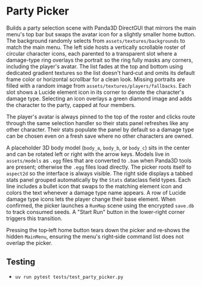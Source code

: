 # Party Picker

Builds a party selection scene with Panda3D DirectGUI that mirrors the main
menu's top bar but swaps the avatar icon for a slightly smaller home button.
The background randomly selects from `assets/textures/backgrounds` to match the
main menu. The left side hosts a vertically scrollable roster of circular
character icons, each parented to a transparent slot where a damage-type ring
overlays the portrait so the ring fully masks any corners, including the
player's avatar. The list fades at the top and bottom using dedicated gradient textures so the list
doesn't hard‑cut and omits its default frame color or horizontal scrollbar for a
clean look. Missing portraits are filled with a random
image from `assets/textures/players/fallbacks`. Each slot shows a Lucide element
icon in its corner to denote the character's damage type. Selecting an icon
overlays a green diamond image and adds the character to the party, capped at
four members.

The player's avatar is always pinned to the top of the roster and clicks route
through the same selection handler so their stats panel refreshes like any
other character. Their stats populate the panel by default so a damage type can
be chosen even on a fresh save where no other characters are owned.

A placeholder 3D body model (`body_a`, `body_b`, or `body_c`) sits in the center
and can be rotated left or right with the arrow keys. Models live in
`assets/models` as `.egg` files that are converted to `.bam` when Panda3D tools
are present; otherwise the `.egg` files load directly. The picker roots itself to
`aspect2d` so the interface is always visible. The right side displays a
tabbed stats panel grouped automatically by the `Stats` dataclass field types.
Each line includes a bullet icon that swaps to the matching element icon and
colors the text whenever a damage type name appears. A row of Lucide damage
type icons lets the player change their base element. When confirmed, the picker
launches a `RunMap` scene using the encrypted `save.db` to track consumed
seeds. A "Start Run" button in the lower-right corner triggers this transition.

Pressing the top‑left home button tears down the picker and re‑shows the
hidden `MainMenu`, ensuring the menu's right‑side command list does not overlap
the picker.

## Testing
- `uv run pytest tests/test_party_picker.py`
